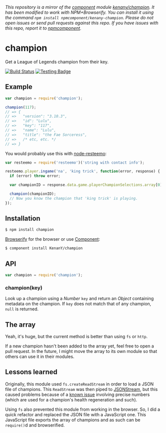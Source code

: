 *This repository is a mirror of the [component](http://component.io) module [kenany/champion](http://github.com/kenany/champion). It has been modified to work with NPM+Browserify. You can install it using the command `npm install npmcomponent/kenany-champion`. Please do not open issues or send pull requests against this repo. If you have issues with this repo, report it to [npmcomponent](https://github.com/airportyh/npmcomponent).*
# champion

Get a League of Legends champion from their key.

[![Build Status](https://travis-ci.org/KenanY/champion.svg?branch=master)](https://travis-ci.org/KenanY/champion)
[![Testling Badge](https://ci.testling.com/KenanY/champion.png)](https://ci.testling.com/KenanY/champion)

## Example

``` javascript
var champion = require('champion');

champion(117);
// => {
// =>   "version": "3.10.3",
// =>   "id": "Lulu",
// =>   "key": "117",
// =>   "name": "Lulu",
// =>   "title": "the Fae Sorceress",
// =>   /* etc, etc. */
// => }
```

You would probably use this with
[node-resteemo](https://github.com/KenanY/node-resteemo):

``` javascript
var resteemo = require('resteemo')('string with contact info');

resteemo.player.ingame('na', 'king trick', function(error, response) {
  if (error) throw error;

  var championID = response.data.game.playerChampionSelections.array[0].championId;

  champion(championID);
  // Now you know the champion that 'king trick' is playing.
});
```

## Installation

``` bash
$ npm install champion
```

[Browserify](https://github.com/substack/node-browserify) for the browser or use
[Component](https://github.com/component/component):

``` bash
$ component install KenanY/champion
```

## API

``` javascript
var champion = require('champion');
```

### champion(key)

Look up a champion using a _Number_ `key` and return an _Object_ containing
metadata on the champion. If `key` does not match that of any champion, `null`
is returned.

## The array

Yeah, it's huge, but the current method is better than using `fs` or `http`.

If a new champion hasn't been added to the array yet, feel free to open a pull
request. In the future, I might move the array to its own module so that others
can use it in their modules.

## Lessons learned

Originally, this module used `fs.createReadStream` in order to load a JSON file
of champions. This `ReadStream` was then piped to
[JSONStream](https://github.com/dominictarr/JSONStream), but this caused
problems because of a
[known issue](https://github.com/creationix/jsonparse/issues/2) involving
precise numbers (which are used for a champion's health regeneration and such).

Using `fs` also prevented this module from working in the browser. So, I did a
quick refactor and replaced the JSON file with a JavaScript one. This JavaScript
file exports the array of champions and as such can be `require()`d and
browserified.